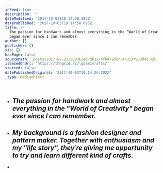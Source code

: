```yaml
---
inFeed: true
description: ''
dateModified: '2017-10-03T19:17:58.485Z'
datePublished: '2017-10-03T19:17:58.895Z'
title: >-
  The passion for handwork and almost everything in the “World of Creativity”
  began ever since I can remember.
author: []
publisher: {}
via: {}
hasPage: false
sourcePath: _posts/2017-02-23-500361ab-db12-4f84-9d27-443137953ddc.md
isBasedOnUrl: 'https://thegrid.ai/lgsamicrafts/'
starred: false
datePublishedOriginal: '2017-10-03T19:14:26.102Z'
_type: MediaObject

---
```

* ## _The passion for handwork and almost everything in the "World of Creativity" began ever since I can remember._

* ## _My background is a fashion designer and pattern maker. Together with enthusiasm and my "life story", they´re giving me opportunity to try and learn different kind of crafts._

*